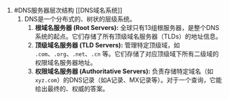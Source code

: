1. #DNS服务器层次结构  [[DNS域名系统]]
	1. DNS是一个分布式的、树状的层级系统。
		1.  **根域名服务器 (Root Servers):** 全球只有13组根服务器，是整个DNS系统的起点。它们存储了所有顶级域名服务器（TLDs）的地址信息。
		2.  **顶级域名服务器 (TLD Servers):** 管理特定顶级域，如 `.com`、`.org`、`.net`、`.cn` 等。它们存储了对应顶级域下所有二级域的权限域名服务器地址。
		3.  **权限域名服务器 (Authoritative Servers):** 负责存储特定域名（如 `xyz.com`）的DNS记录（如A记录、MX记录等）。对于一个查询，它能给出最终的、权威的答案。